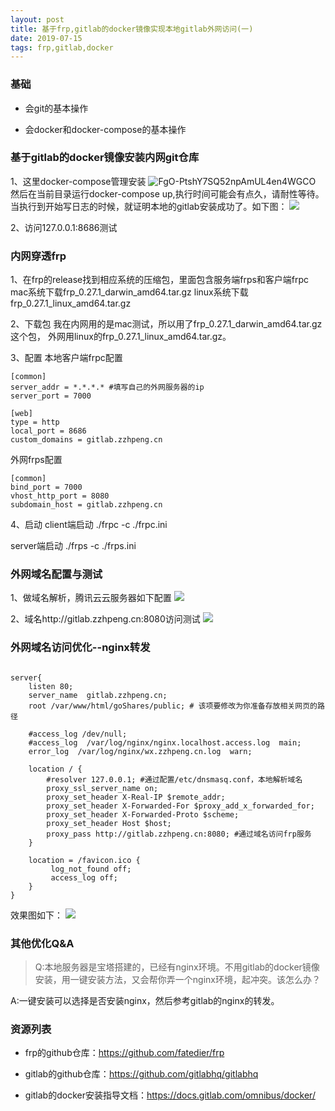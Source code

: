 ```yaml
---
layout: post
title: 基于frp,gitlab的docker镜像实现本地gitlab外网访问(一)
date: 2019-07-15 
tags: frp,gitlab,docker
---
```

### 基础
* 会git的基本操作

* 会docker和docker-compose的基本操作


### 基于gitlab的docker镜像安装内网git仓库
1、这里docker-compose管理安装
![FgO-PtshY7SQ52npAmUL4en4WGCO](http://img.zzhpeng.cn/FgO-PtshY7SQ52npAmUL4en4WGCO)
然后在当前目录运行docker-compose up,执行时间可能会有点久，请耐性等待。
当执行到开始写日志的时候，就证明本地的gitlab安装成功了。如下图：
![](http://img.zzhpeng.cn/FrMofWRxKkWDy7Nn2Lb4JwjAesJz)

2、访问127.0.0.1:8686测试

### 内网穿透frp
1、在frp的release找到相应系统的压缩包，里面包含服务端frps和客户端frpc
mac系统下载frp_0.27.1_darwin_amd64.tar.gz
linux系统下载frp_0.27.1_linux_amd64.tar.gz

2、下载包
我在内网用的是mac测试，所以用了frp_0.27.1_darwin_amd64.tar.gz这个包，
外网用linux的frp_0.27.1_linux_amd64.tar.gz。

3、配置
本地客户端frpc配置
```
[common]
server_addr = *.*.*.* #填写自己的外网服务器的ip
server_port = 7000

[web] 
type = http
local_port = 8686
custom_domains = gitlab.zzhpeng.cn                               

```

外网frps配置
```
[common]
bind_port = 7000
vhost_http_port = 8080
subdomain_host = gitlab.zzhpeng.cn                            

```

4、启动
client端启动
./frpc -c ./frpc.ini

server端启动
./frps -c ./frps.ini

### 外网域名配置与测试
1、做域名解析，腾讯云云服务器如下配置
![](http://img.zzhpeng.cn/Fpud9LMVf-xDNvznnHnfWusl8N7W)

2、域名http://gitlab.zzhpeng.cn:8080访问测试
![](http://img.zzhpeng.cn/FuPWVEIWOixgp6wM2vmBfP84_emk)

### 外网域名访问优化--nginx转发
```

server{
    listen 80;
    server_name  gitlab.zzhpeng.cn;
    root /var/www/html/goShares/public; # 该项要修改为你准备存放相关网页的路径

    #access_log /dev/null;
    #access_log  /var/log/nginx/nginx.localhost.access.log  main;
    error_log  /var/log/nginx/wx.zzhpeng.cn.log  warn;

    location / {
        #resolver 127.0.0.1; #通过配置/etc/dnsmasq.conf，本地解析域名
        proxy_ssl_server_name on;
        proxy_set_header X-Real-IP $remote_addr;
        proxy_set_header X-Forwarded-For $proxy_add_x_forwarded_for;
        proxy_set_header X-Forwarded-Proto $scheme;
        proxy_set_header Host $host;
        proxy_pass http://gitlab.zzhpeng.cn:8080; #通过域名访问frp服务
    }

    location = /favicon.ico {
         log_not_found off;
         access_log off;
    }
}
```
效果图如下：
![](http://img.zzhpeng.cn/FiasTv3nEaiDaxUK_PcotivGkE9F)

### 其他优化Q&A
> Q:本地服务器是宝塔搭建的，已经有nginx环境。不用gitlab的docker镜像安装，用一键安装方法，又会帮你弄一个nginx环境，起冲突。该怎么办？

A:一键安装可以选择是否安装nginx，然后参考gitlab的nginx的转发。



### 资源列表
* frp的github仓库：https://github.com/fatedier/frp

* gitlab的github仓库：https://github.com/gitlabhq/gitlabhq

* gitlab的docker安装指导文档：https://docs.gitlab.com/omnibus/docker/

